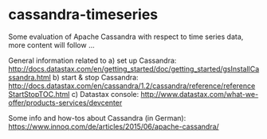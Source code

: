 # cassandra-timeseries
Some evaluation of Apache Cassandra with respect to time series data, more content will follow ...

General information related to
a) set up Cassandra: http://docs.datastax.com/en/getting_started/doc/getting_started/gsInstallCassandra.html
b) start & stop Cassandra: http://docs.datastax.com/en/cassandra/1.2/cassandra/reference/referenceStartStopTOC.html
c) Datastax console: http://www.datastax.com/what-we-offer/products-services/devcenter

Some info and how-tos about Cassandra (in German): https://www.innoq.com/de/articles/2015/06/apache-cassandra/
